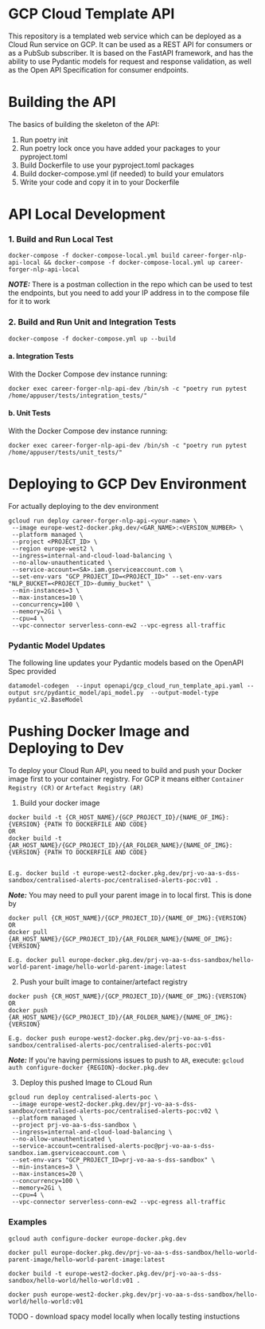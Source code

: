 
# GCP Cloud Template API
This repository is a templated web service which can be deployed as a Cloud Run service on GCP.
It can be used as a REST API for consumers or as a PubSub subscriber. It is based on the FastAPI framework, 
and has the ability to use Pydantic models for request and response validation, as well as the Open API Specification for consumer endpoints.

# Building the API
The basics of building the skeleton of the API:
1. Run poetry init
2. Run poetry lock once you have added your packages to your pyproject.toml
3. Build Dockerfile to use your pyproject.toml packages
4. Build docker-compose.yml (if needed) to build your emulators
5. Write your code and copy it in to your Dockerfile


# API Local Development
### 1. Build and Run Local Test
```commandline
docker-compose -f docker-compose-local.yml build career-forger-nlp-api-local && docker-compose -f docker-compose-local.yml up career-forger-nlp-api-local
```
**_NOTE:_**  There is a postman collection in the repo which can be used to test the endpoints, but 
you need to add your IP address in to the compose file for it to work


### 2. Build and Run Unit and Integration Tests
```commandline
docker-compose -f docker-compose.yml up --build 
```

#### a. Integration Tests
With the Docker Compose dev instance running:
```commandline
docker exec career-forger-nlp-api-dev /bin/sh -c "poetry run pytest /home/appuser/tests/integration_tests/"
```

#### b. Unit Tests
With the Docker Compose dev instance running:
```commandline
docker exec career-forger-nlp-api-dev /bin/sh -c "poetry run pytest /home/appuser/tests/unit_tests/"
```

# Deploying to GCP Dev Environment
For actually deploying to the dev environment
```
gcloud run deploy career-forger-nlp-api-<your-name> \
 --image europe-west2-docker.pkg.dev/<GAR_NAME>:<VERSION_NUMBER> \
 --platform managed \
 --project <PROJECT_ID> \
 --region europe-west2 \
 --ingress=internal-and-cloud-load-balancing \
 --no-allow-unauthenticated \
 --service-account=<SA>.iam.gserviceaccount.com \
 --set-env-vars "GCP_PROJECT_ID=<PROJECT_ID>" --set-env-vars "NLP_BUCKET=<PROJECT_ID>-dummy_bucket" \
 --min-instances=3 \
 --max-instances=10 \
 --concurrency=100 \
 --memory=2Gi \
 --cpu=4 \
 --vpc-connector serverless-conn-ew2 --vpc-egress all-traffic
```

### Pydantic Model Updates
The following line updates your Pydantic models based on the OpenAPI Spec provided
```commandline
datamodel-codegen  --input openapi/gcp_cloud_run_template_api.yaml --output src/pydantic_model/api_model.py  --output-model-type pydantic_v2.BaseModel
```

# Pushing Docker Image and Deploying to Dev
To deploy your Cloud Run API, you need to build and push your Docker image first to your container registry. 
For GCP it means either ```Container Registry (CR)``` or ```Artefact Registry (AR)```

1. Build your docker image
```
docker build -t {CR_HOST_NAME}/{GCP_PROJECT_ID}/{NAME_OF_IMG}:{VERSION} {PATH TO DOCKERFILE AND CODE}
OR 
docker build -t {AR_HOST_NAME}/{GCP_PROJECT_ID}/{AR_FOLDER_NAME}/{NAME_OF_IMG}:{VERSION} {PATH TO DOCKERFILE AND CODE}


E.g. docker build -t europe-west2-docker.pkg.dev/prj-vo-aa-s-dss-sandbox/centralised-alerts-poc/centralised-alerts-poc:v01 .

```
**_Note:_** You may need to pull your parent image in to local first. This is done by 
```
docker pull {CR_HOST_NAME}/{GCP_PROJECT_ID}/{NAME_OF_IMG}:{VERSION} 
OR 
docker pull {AR_HOST_NAME}/{GCP_PROJECT_ID}/{AR_FOLDER_NAME}/{NAME_OF_IMG}:{VERSION}

E.g. docker pull europe-docker.pkg.dev/prj-vo-aa-s-dss-sandbox/hello-world-parent-image/hello-world-parent-image:latest
```

2. Push your built image to container/artefact registry
```
docker push {CR_HOST_NAME}/{GCP_PROJECT_ID}/{NAME_OF_IMG}:{VERSION} 
OR 
docker push {AR_HOST_NAME}/{GCP_PROJECT_ID}/{AR_FOLDER_NAME}/{NAME_OF_IMG}:{VERSION}

E.g. docker push europe-west2-docker.pkg.dev/prj-vo-aa-s-dss-sandbox/centralised-alerts-poc/centralised-alerts-poc:v01
```
**_Note:_** If you're having permissions issues to push to ```AR```, execute: ```gcloud auth configure-docker {REGION}-docker.pkg.dev```

3. Deploy this pushed Image to CLoud Run
```
gcloud run deploy centralised-alerts-poc \
 --image europe-west2-docker.pkg.dev/prj-vo-aa-s-dss-sandbox/centralised-alerts-poc/centralised-alerts-poc:v02 \
 --platform managed \
 --project prj-vo-aa-s-dss-sandbox \
 --ingress=internal-and-cloud-load-balancing \
 --no-allow-unauthenticated \
 --service-account=centralised-alerts-poc@prj-vo-aa-s-dss-sandbox.iam.gserviceaccount.com \
 --set-env-vars "GCP_PROJECT_ID=prj-vo-aa-s-dss-sandbox" \
 --min-instances=3 \
 --max-instances=20 \
 --concurrency=100 \
 --memory=2Gi \
 --cpu=4 \
 --vpc-connector serverless-conn-ew2 --vpc-egress all-traffic
```


### Examples

```
gcloud auth configure-docker europe-docker.pkg.dev

docker pull europe-docker.pkg.dev/prj-vo-aa-s-dss-sandbox/hello-world-parent-image/hello-world-parent-image:latest

docker build -t europe-west2-docker.pkg.dev/prj-vo-aa-s-dss-sandbox/hello-world/hello-world:v01 .

docker push europe-west2-docker.pkg.dev/prj-vo-aa-s-dss-sandbox/hello-world/hello-world:v01
```


TODO - download spacy model locally when locally testing instuctions 